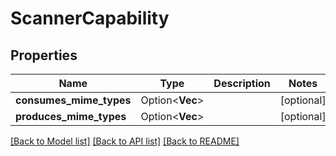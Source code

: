 # ScannerCapability

## Properties

Name | Type | Description | Notes
------------ | ------------- | ------------- | -------------
**consumes_mime_types** | Option<**Vec<String>**> |  | [optional]
**produces_mime_types** | Option<**Vec<String>**> |  | [optional]

[[Back to Model list]](../README.md#documentation-for-models) [[Back to API list]](../README.md#documentation-for-api-endpoints) [[Back to README]](../README.md)


